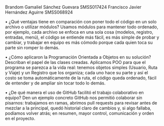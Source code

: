 Brandom Gamaliel Sánchez Guevara  SMSS017424
Francisco Javier Hernández Aguirre SMSS068924

• ¿Qué ventajas tiene en comparación con poner todo el código en un solo archivo o utilizar módulos?
Usamos módulos para mantener todo ordenado, por ejemplo, cada archivo se enfoca en una sola cosa (modelos, registro, entradas, menú), el código se entiende más fácil, es más simple de probar y cambiar, y trabajar en equipo es más cómodo porque cada quien toca su parte sin romper lo demás.

• ¿Cómo aplicaron la Programación Orientada a Objetos en su solución? Describan el papel de las clases creadas.
Aplicamos POO para que el programa se parezca a la vida real: tenemos objetos simples (Usuario, Ruta y Viaje) y un Registro que los organiza; cada uno hace su parte y así el costo se toma automáticamente de la ruta, el código queda ordenado, fácil de entender y de ampliar sin tocar todo lo demás.

• ¿De qué manera el uso de GitHub facilitó el trabajo colaborativo en equipo? Den un ejemplo concreto
GitHub nos permitió colaborar sin pisarnos: trabajamos en ramas, abrimos pull requests para revisar antes de mezclar a la principal, quedó historial claro de cambios y, si algo fallaba, podíamos volver atrás; en resumen, mayor control, comunicación y orden en el proyecto.